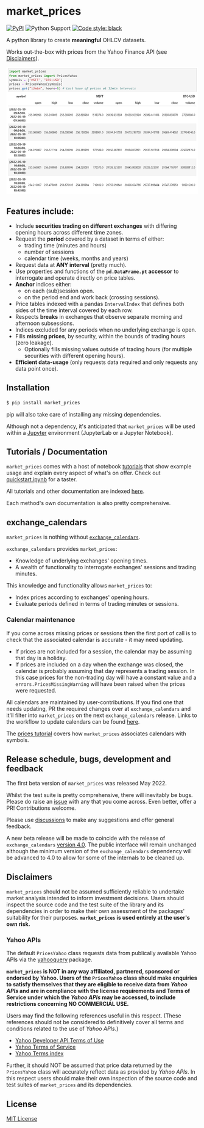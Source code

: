 <!-- DEFINE ALL LINKS AS ABSOLUTE address so that resolve on PyPI page -->
# market_prices

[![PyPI](https://img.shields.io/pypi/v/market-prices)](https://pypi.org/project/market-prices/) ![Python Support](https://img.shields.io/pypi/pyversions/market-prices) [![Code style: black](https://img.shields.io/badge/code%20style-black-000000.svg)](https://github.com/psf/black)

A python library to create **meaningful** OHLCV datasets.

Works out-the-box with prices from the Yahoo Finance API (see [Disclaimers](https://github.com/maread99/market_prices#disclaimers)).

<img src="https://raw.githubusercontent.com/maread99/market_prices/master/docs/media/readme_pt.png" alt="screenshot">

## Features include:
* Include **securities trading on different exchanges** with differing opening hours across different time zones.
* Request the **period** covered by a dataset in terms of either:
    * trading time (minutes and hours)
    * number of sessions
    * calendar time (weeks, months and years)
* Request data at **ANY interval** (pretty much).
* Use properties and functions of the **`pd.DataFrame.pt` accessor** to interrogate and operate directly on price tables.
* **Anchor** indices either:
    * on each (sub)session open.
    * on the period end and work back (crossing sessions).
* Price tables indexed with a pandas `IntervalIndex` that defines both sides of the time interval covered by each row.
* Respects **breaks** in exchanges that observe separate morning and afternoon subsessions.
* Indices excluded for any periods when no underlying exchange is open.
* Fills **missing prices**, by security, within the bounds of trading hours (zero leakage).
    * Optionally fills missing values outside of trading hours (for multiple securities with different opening hours).
* **Efficient data-usage** (only requests data required and only requests any data point once).

## Installation

```bash
$ pip install market_prices
```

pip will also take care of installing any missing dependencies.

Although not a dependency, it's anticipated that `market_prices` will be used within a [Jupyter](https://jupyter.org/) environment (JupyterLab or a Jupyter Notebook).

## Tutorials / Documentation
`market_prices` comes with a host of notebook [tutorials](https://github.com/maread99/market_prices/blob/master/docs/tutorials_docs.md#tutorials) that show example usage and explain every aspect of what's on offer. Check out [quickstart.ipynb](https://github.com/maread99/market_prices/blob/master/docs/tutorials/quickstart.ipynb) for a taster.

All tutorials and other documentation are indexed [here](https://github.com/maread99/market_prices/blob/master/docs/tutorials_docs.md).

Each method's own documentation is also pretty comprehensive.

## exchange_calendars

`market_prices` is nothing without [`exchange_calendars`](https://github.com/gerrymanoim/exchange_calendars).

`exchange_calendars` provides `market_prices`:
* Knowledge of underlying exchanges' opening times.
* A wealth of functionality to interrogate exchanges' sessions and trading minutes.

This knowledge and functionality allows `market_prices` to:
* Index prices according to exchanges' opening hours.
* Evaluate periods defined in terms of trading minutes or sessions.

### Calendar maintenance

If you come across missing prices or sessions then the first port of call is to check that the associated calendar is accurate - it may need updating.

* If prices are not included for a session, the calendar may be assuming that day is a holiday.
* If prices are included on a day when the exchange was closed, the calendar is probably assuming that day represents a trading session. In this case prices for the non-trading day will have a constant value and a `errors.PricesMissingWarning` will have been raised when the prices were requested.

All calendars are maintained by user-contributions. If you find one that needs updating, PR the required changes over at `exchange_calendars` and it'll filter into `market_prices` on the next `exchange_calendars` release. Links to the workflow to update calendars can be found [here](https://github.com/gerrymanoim/exchange_calendars#frequently-asked-questions).

The [prices tutorial](https://github.com/maread99/market_prices/blob/master/docs/tutorials/prices.ipynb) covers how `market_prices` associates calendars with symbols.

## Release schedule, bugs, development and feedback

The first beta version of `market_prices` was released May 2022.

Whilst the test suite is pretty comprehensive, there will inevitably be bugs. Please do raise an [issue](https://github.com/maread99/market_prices/issues) with any that you come across. Even better, offer a PR! Contributions welcome.

Please use [discussions](https://github.com/maread99/market_prices/discussions) to make any suggestions and offer general feedback.

A new beta release will be made to coincide with the release of `exchange_calendars` [version 4.0](https://github.com/gerrymanoim/exchange_calendars/issues/61). The public interface will remain unchanged although the minimum version of the `exchange_calendars` dependency will be advanced to 4.0 to allow for some of the internals to be cleaned up.

## Disclaimers

`market_prices` should not be assumed sufficiently reliable to undertake market analysis intended to inform investment decisions. Users should inspect the source code and the test suite of the library and its dependencies in order to make their own assessment of the packages' suitability for their purposes. **`market_prices` is used entirely at the user's own risk.**

### **Yahoo APIs**

The default `PricesYahoo` class requests data from publically available Yahoo APIs via the [yahooquery](https://github.com/dpguthrie/yahooquery/) package.

**`market_prices` is NOT in any way affiliated, partnered, sponsored or endorsed by Yahoo. Users of the `PricesYahoo` class should make enquiries to satisfy themselves that they are eligible to receive data from  _Yahoo APIs_ and are in compliance with the license requirements and Terms of Service under which the _Yahoo APIs_ may be accessed, to include restrictions concerning NO COMMERCIAL USE.**

Users may find the following references useful in this respect. (These references should not be considered to definitively cover all terms and conditions related to the use of _Yahoo APIs_.)

* [Yahoo Developer API Terms of Use](https://legal.yahoo.com/us/en/yahoo/terms/product-atos/apiforydn/index.html)
* [Yahoo Terms of Service](https://legal.yahoo.com/us/en/yahoo/terms/otos/index.html)
* [Yahoo Terms index](https://policies.yahoo.com/us/en/yahoo/terms/index.htm)

Further, it should NOT be assumed that price data returned by the `PricesYahoo` class will accurately reflect data as provided by _Yahoo APIs_. In this respect users should make their own inspection of the source code and test suites of `market_prices` and its dependencies.

## License

[MIT License](https://github.com/maread99/market_prices/blob/master/LICENSE.txt)